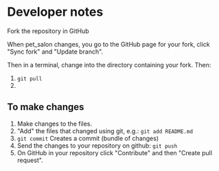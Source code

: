 # Developer notes

Fork the repository in GitHub

When pet_salon changes, you go to the GitHub page for your fork, click "Sync fork" and "Update branch".

Then in a terminal, change into the directory containing your fork. Then:
1) `git pull` 
2) 

## To make changes





1) Make changes to the files.
2) "Add" the files that changed using git, e.g.:
`git add README.md`
3) `git commit`
Creates a commit (bundle of changes)
4) Send the changes to your repository on github:
`git push`
5) On GitHub in your repository click "Contribute" and then "Create pull request".


